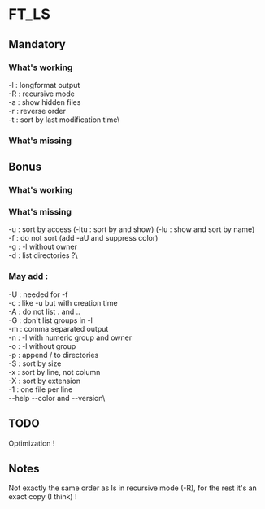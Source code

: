 # FT_LS

## Mandatory

### What's working
-l : longformat output\
-R : recursive mode\
-a : show hidden files\
-r : reverse order\
-t : sort by last modification time\

### What's missing

## Bonus

### What's working

### What's missing
-u : sort by access (-ltu : sort by and show) (-lu : show and sort by name)\
-f : do not sort (add -aU and suppress color)\
-g : -l without owner\
-d : list directories ?\

### May add :
-U : needed for -f\
-c : like -u but with creation time\
-A : do not list . and ..\
-G : don't list groups in -l\
-m : comma separated output\
-n : -l with numeric group and owner\
-o : -l without group\
-p : append / to directories\
-S : sort by size\
-x : sort by line, not column\
-X : sort by extension\
-1 : one file per line\
--help --color and --version\

## TODO
Optimization !

## Notes
Not exactly the same order as ls in recursive mode (-R), for the rest it's an exact copy (I think) !